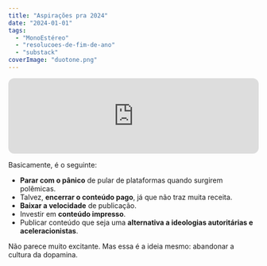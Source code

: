 ```yaml
---
title: "Aspirações pra 2024"
date: "2024-01-01"
tags: 
  - "MonoEstéreo"
  - "resolucoes-de-fim-de-ano"
  - "substack"
coverImage: "duotone.png"
---
```


<iframe style="border-radius:12px" src="https://open.spotify.com/embed/episode/65EMIDbyuMTk3gmj6eYekO?utm_source=generator" width="100%" height="152" frameborder="0" allowfullscreen allow="autoplay; clipboard-write; encrypted-media; fullscreen; picture-in-picture" loading="lazy"></iframe>

Basicamente, é o seguinte:

- **Parar com o pânico** de pular de plataformas quando surgirem polêmicas.
- Talvez, **encerrar o conteúdo pago**, já que não traz muita receita.
- **Baixar a velocidade** de publicação.
- Investir em **conteúdo impresso**.
- Publicar conteúdo que seja uma **alternativa a ideologias autoritárias e aceleracionistas**.

Não parece muito excitante. Mas essa é a ideia mesmo: abandonar a cultura da dopamina.
